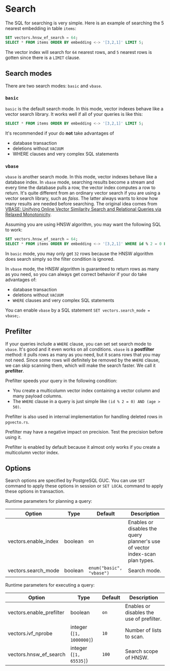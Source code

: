 # Search

The SQL for searching is very simple. Here is an example of searching the $5$ nearest embedding in table `items`:

```sql
SET vectors.hnsw_ef_search = 64;
SELECT * FROM items ORDER BY embedding <-> '[3,2,1]' LIMIT 5;
```

The vector index will search for `64` nearest rows, and `5` nearest rows is gotten since there is a `LIMIT` clause.

## Search modes

There are two search modes: `basic` and `vbase`.

### `basic`

`basic` is the default search mode. In this mode, vector indexes behave like a vector search library. It works well if all of your queries is like this:

```sql
SELECT * FROM items ORDER BY embedding <-> '[3,2,1]' LIMIT 5;
```

It's recommended if your do **not** take advantages of

* database transaction
* deletions without `VACUUM`
* WHERE clauses and very complex SQL statements

### `vbase`

`vbase` is another search mode. In this mode, vector indexes behave like a database index. In `vbase` mode, searching results become a stream and every time the database pulls a row, the vector index computes a row to return. It's quite different from an ordinary vector search if you are using a vector search library, such as *faiss*. The latter always wants to know how many results are needed before searching. The original idea comes from [VBASE: Unifying Online Vector Similarity Search and Relational Queries via Relaxed Monotonicity](https://www.usenix.org/conference/osdi23/presentation/zhang-qianxi).

Assuming you are using HNSW algorithm, you may want the following SQL to work:

```sql
SET vectors.hnsw_ef_search = 64;
SELECT * FROM items ORDER BY embedding <-> '[3,2,1]' WHERE id % 2 = 0 LIMIT 64;
```

In `basic` mode, you may only get `32` rows because the HNSW algorithm does search simply so the filter condition is ignored.

In `vbase` mode, the HNSW algorithm is guaranteed to return rows as many as you need, so you can always get correct behavior if your do take advantages of:

* database transaction
* deletions without `VACUUM`
* `WHERE` clauses and very complex SQL statements

You can enable `vbase` by a SQL statement `SET vectors.search_mode = vbase;`.

## Prefilter

If your queries include a `WHERE` clause, you can set set search mode to `vbase`. It's good and it even works on all conditions. `vbase` is a **postfilter** method: it pulls rows as many as you need, but it scans rows that you may not need. Since some rows will definitely be removed by the `WHERE` clause, we can skip scanning them, which will make the search faster. We call it **prefilter**.

Prefilter speeds your query in the following condition:

* You create a multicolumn vector index containing a vector column and many payload columns.
* The `WHERE` clause in a query is just simple like `(id % 2 = 0) AND (age >  50)`.

Prefilter is also used in internal implementation for handling deleted rows in `pgvecto.rs`.

Prefilter may have a negative impact on precision. Test the precision before using it.

Prefilter is enabled by default because it almost only works if you create a multicolumn vector index.

## Options

Search options are specified by PostgreSQL GUC. You can use `SET` command to apply these options in session or `SET LOCAL` command to apply these options in transaction.

Runtime parameters for planning a query:

| Option               | Type    | Default                  | Description                                                                  |
| -------------------- | ------- | ------------------------ | ---------------------------------------------------------------------------- |
| vectors.enable_index | boolean | `on`                     | Enables or disables the query planner's use of vector index-scan plan types. |
| vectors.search_mode  | boolean | `enum("basic", "vbase")` | Search mode.                                                                 |

Runtime parameters for executing a query:

| Option                   | Type                     | Default | Description                               |
| ------------------------ | ------------------------ | ------- | ----------------------------------------- |
| vectors.enable_prefilter | boolean                  | `on`    | Enables or disables the use of prefilter. |
| vectors.ivf_nprobe       | integer (`[1, 1000000]`) | `10`    | Number of lists to scan.                  |
| vectors.hnsw_ef_search   | integer (`[1, 65535]`)   | `100`   | Search scope of HNSW.                     |
